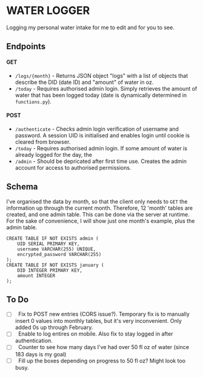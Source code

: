 # WATER LOGGER
Logging my personal water intake for me to edit and for you to see.


## Endpoints
#### GET
* `/logs/{month}` - Returns JSON object "logs" with a list of objects that describe the DID (date ID) and "amount" of water in oz.
* `/today` - Requires authorised admin login. Simply retrieves the amount of water that has been logged today (date is dynamically determined in `functions.py`).

#### POST
* `/authenticate` - Checks admin login verification of username and password. A session UID is initialised and enables login until cookie is cleared from browser.
* `/today` - Requires authorised admin login.  If some amount of water is already logged for the day, the 
* `/admin` - Should be depricated after first time use. Creates the admin account for access to authorised permissions.

## Schema
I've organised the data by month, so that the client only needs to `GET` the information up through the current month.  Therefore, 12 'month' tables are created, and one admin table.  This can be done via the server at runtime.  For the sake of convenience, I will show just one month's example, plus the admin table.
```
CREATE TABLE IF NOT EXISTS admin (
	UID SERIAL PRIMARY KEY,
	username VARCHAR(255) UNIQUE,
	encrypted_password VARCHAR(255)
);
CREATE TABLE IF NOT EXISTS january (
	DID INTEGER PRIMARY KEY,
	amount INTEGER
);
```

## To Do
- [ ] &nbsp; Fix to POST new entries (CORS issue?).  Temporary fix is to manually insert 0 values into monthly tables, but it's very inconvenient.  Only added 0s up through February.
- [ ] &nbsp; Enable to log entires on mobile.  Also fix to stay logged in after authentication.
- [ ] &nbsp; Counter to see how many days I've had over 50 fl oz of water (since 183 days is my goal)
- [ ] &nbsp; Fill up the boxes depending on progress to 50 fl oz?  Might look too busy.
